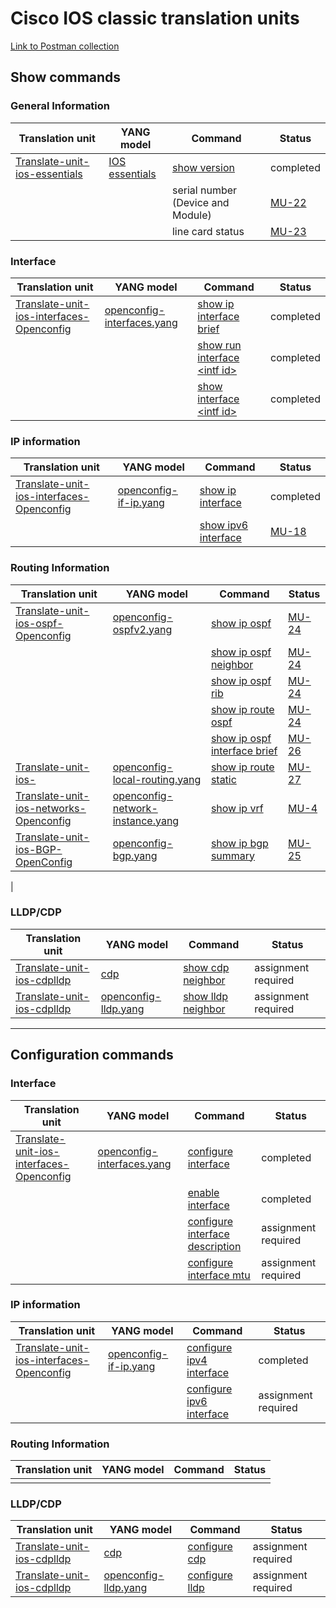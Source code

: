# Cisco IOS classic translation units

[Link to Postman collection](https://github.com/FRINXio/postman-collections)

## Show commands

### General Information

| Translation unit  | YANG model |  Command  | Status | 
| ----------------- |------------| --------- | ------ |
| [Translate-unit-ios-essentials](https://github.com/FRINXio/cli-units/tree/master/ios/essential)| [IOS essentials](https://github.com/FRINXio/cli-units/tree/master/ios/essential)| [show version](../base/show_version.md) | completed |
|  |  | serial number (Device and Module) | [MU-22](https://frinxhelpdesk.atlassian.net/browse/MU-22)|
|  |  |line card status| [MU-23](https://frinxhelpdesk.atlassian.net/browse/MU-23)|


### Interface

| Translation unit  | YANG model |  Command  | Status | 
| ----------------- |------------| --------- | ------ |
| [Translate-unit-ios-interfaces-Openconfig](https://github.com/FRINXio/cli-units/tree/master/ios/interface) | [openconfig-interfaces.yang](https://github.com/FRINXio/openconfig/tree/master/interfaces) | [show ip interface brief](../base/show_ip_interface_brief.md) | completed |
|  | | [show run interface &lt;intf id&gt;](../base/show_run_interface.md) | completed |
|  | | [show interface &lt;intf id&gt;](../base/show_interface.md) | completed |



### IP information

| Translation unit  | YANG model |  Command  | Status | 
| ----------------- |------------| --------- | ------ |
| [Translate-unit-ios-interfaces-Openconfig](https://github.com/FRINXio/cli-units/tree/master/ios/interface) | [openconfig-if-ip.yang](https://github.com/FRINXio/openconfig/tree/master/interfaces) | [show ip interface](../base/show_ip_interface.md) | completed |
|  | | [show ipv6 interface](../base/show_ipv6_interface.md) | [MU-18](https://frinxhelpdesk.atlassian.net/browse/MU-18) |



### Routing Information

| Translation unit  | YANG model |  Command  | Status | 
| ----------------- |------------| --------- | ------ |
| [Translate-unit-ios-ospf-Openconfig](https://github.com/frinxio/translation-units/code/) | [openconfig-ospfv2.yang](https://github.com/openconfig/public/blob/master/release/models/ospf/openconfig-ospfv2.yang) | [show ip ospf](../base/show_ip_ospf.md) | [MU-24](https://frinxhelpdesk.atlassian.net/browse/MU-24) |
|  | | [show ip ospf neighbor](../base/show_ip_ospf_neighbor.md) | [MU-24](https://frinxhelpdesk.atlassian.net/browse/MU-24) |
|  | | [show ip ospf rib](../base/show_ip_ospf_rib.md)| [MU-24](https://frinxhelpdesk.atlassian.net/browse/MU-24) |
|  | | [show ip route ospf](../base/show_ip_route_ospf.md) | [MU-24](https://frinxhelpdesk.atlassian.net/browse/MU-24) |
|  | | [show ip ospf interface brief](../base/show_ip_ospf_interface_brief.md) | [MU-26](https://frinxhelpdesk.atlassian.net/browse/MU-26) |
| [Translate-unit-ios- ](https://github.com/frinxio/translation-units/code/) | [openconfig-local-routing.yang](https://github.com/openconfig/public/blob/master/release/models/local-routing/openconfig-local-routing.yang)| [show ip route static](../base/show_ip_route_static.md)| [MU-27](https://frinxhelpdesk.atlassian.net/browse/MU-27) |
| [Translate-unit-ios-networks-Openconfig](https://github.com/frinxio/translation-units/code/) | [openconfig-network-instance.yang](https://github.com/openconfig/public/blob/master/release/models/network-instance/openconfig-network-instance.yang) | [show ip vrf](../base/show_ip_vrf.md) | [MU-4](https://frinxhelpdesk.atlassian.net/browse/MU-4) |
| [Translate-unit-ios-BGP-OpenConfig](https://github.com/FRINXio/cli-units/tree/master/ios/bgp) | [openconfig-bgp.yang](https://github.com/openconfig/public/blob/master/release/models/bgp/openconfig-bgp.yang) | [show ip bgp summary](../base/show_ip_bgp_summary.md) | [MU-25](https://frinxhelpdesk.atlassian.net/browse/MU-25) |
|


### LLDP/CDP

| Translation unit  | YANG model |  Command  | Status | 
| ----------------- |------------| --------- | ------ |
| [Translate-unit-ios-cdplldp](https://github.com/frinxio/translation-units/code/) | [cdp](https://github.com/frinxio/translation-units/models/) | [show cdp neighbor](../base/show_cdp_neighbor.md) | assignment required |
| [Translate-unit-ios-cdplldp](https://github.com/frinxio/translation-units/code/) | [openconfig-lldp.yang](https://github.com/openconfig/public/blob/master/release/models/lldp/openconfig-lldp.yang) | [show lldp neighbor](../base/show_lldp_neighbor.md) | assignment required |



---

## Configuration commands

### Interface 

| Translation unit  | YANG model |  Command  | Status | 
| ----------------- |------------| --------- | ------ |
| [Translate-unit-ios-interfaces-Openconfig](https://github.com/FRINXio/cli-units/tree/master/ios/interface) | [openconfig-interfaces.yang](https://github.com/openconfig/public/blob/master/release/models/interfaces/openconfig-interfaces.yang) | [configure interface](../base/configure_interface.md) | completed |
|  | | [enable interface](../base/enable_interface.md) | completed |
|  | | [configure interface description](../base/configure_interface_description.md) | assignment required |
|  | | [configure interface mtu](../base/configure_interface_mtu.md) | assignment required |


### IP information

| Translation unit  | YANG model |  Command  | Status | 
| ----------------- |------------| --------- | ------ |
| [Translate-unit-ios-interfaces-Openconfig](https://github.com/FRINXio/cli-units/tree/master/ios/interface) | [openconfig-if-ip.yang](https://github.com/openconfig/public/blob/master/release/models/interfaces/openconfig-if-ip.yang) | [configure ipv4 interface](../base/configure_ipv4_interface.md) | completed |
|  | | [configure ipv6 interface](../base/configure_ipv6_interface.md) | assignment required |


### Routing Information

| Translation unit  | YANG model |  Command  | Status | 
| ----------------- |------------| --------- | ------ |
|||||



### LLDP/CDP

| Translation unit  | YANG model |  Command  | Status | 
| ----------------- |------------| --------- | ------ |
| [Translate-unit-ios-cdplldp](https://github.com/frinxio/translation-units/code/) | [cdp](https://github.com/frinxio/translation-units/models/) | [configure cdp](../base/configure_cdp.md) | assignment required |
| [Translate-unit-ios-cdplldp](https://github.com/frinxio/translation-units/code/) | [openconfig-lldp.yang](https://github.com/openconfig/public/blob/master/release/models/lldp/openconfig-lldp.yang) | [configure lldp](../base/configure_lldp.md) | assignment required |

